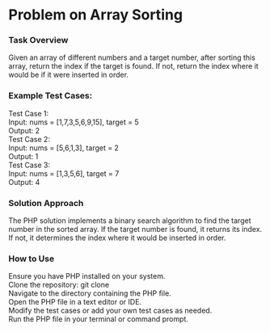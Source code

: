 # Problem on Array Sorting
### Task Overview
Given an array of different numbers and a target number, after sorting this array, return the index if the target is found. If not, return the index where it would be if it were inserted in order.

### Example Test Cases:
Test Case 1: <br>
Input: nums = [1,7,3,5,6,9,15], target = 5 <br>
Output: 2 <br>
Test Case 2: <br>
Input: nums = [5,6,1,3], target = 2 <br>
Output: 1<br>
Test Case 3: <br>
Input: nums = [1,3,5,6], target = 7 <br>
Output: 4
### Solution Approach
The PHP solution implements a binary search algorithm to find the target number in the sorted array. If the target number is found, it returns its index. If not, it determines the index where it would be inserted in order.

### How to Use
Ensure you have PHP installed on your system. <br>
Clone the repository: git clone <repository-url> <br>
Navigate to the directory containing the PHP file. <br>
Open the PHP file in a text editor or IDE. <br>
Modify the test cases or add your own test cases as needed. <br>
Run the PHP file in your terminal or command prompt.
